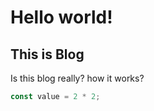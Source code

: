 # Hello world!

## This is Blog

Is this blog really? how it works?

```javascript
const value = 2 * 2;
```
